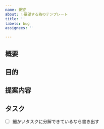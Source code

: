 ```yaml
---
name: 要望
about: ✨要望する為のテンプレート
title: ''
labels: bug
assignees: ''

---
```

<!-- タイトルは分かりやすく動詞で書く-->

<!-- あくまでテンプレートなので必ずしもすべての項目を埋めなくてよい -->

## 概要


## 目的


## 提案内容


## タスク
- [ ] 細かいタスクに分解できているなら書き出す
